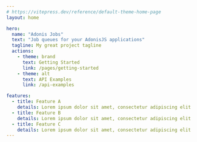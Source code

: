 ```yaml
---
# https://vitepress.dev/reference/default-theme-home-page
layout: home

hero:
  name: "Adonis Jobs"
  text: "Job queues for your AdonisJS applications"
  tagline: My great project tagline
  actions:
    - theme: brand
      text: Getting Started
      link: /pages/getting-started
    - theme: alt
      text: API Examples
      link: /api-examples

features:
  - title: Feature A
    details: Lorem ipsum dolor sit amet, consectetur adipiscing elit
  - title: Feature B
    details: Lorem ipsum dolor sit amet, consectetur adipiscing elit
  - title: Feature C
    details: Lorem ipsum dolor sit amet, consectetur adipiscing elit
---
```


